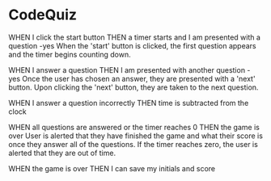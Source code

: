 # CodeQuiz

WHEN I click the start button
THEN a timer starts and I am presented with a question -yes
    When the 'start' button is clicked, the first question appears and the timer begins counting down.
   
WHEN I answer a question
THEN I am presented with another question - yes
    Once the user has chosen an answer, they are presented with a 'next' button. Upon clicking the 'next' button, they are taken to the next question.

WHEN I answer a question incorrectly
THEN time is subtracted from the clock
    

WHEN all questions are answered or the timer reaches 0
THEN the game is over
    User is alerted that they have finished the game and what their score is once they answer all of the questions. If the timer reaches zero, the user is alerted that they are out of time.

WHEN the game is over
THEN I can save my initials and score



